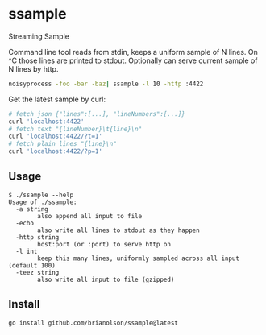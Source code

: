 # ssample
Streaming Sample

Command line tool reads from stdin, keeps a uniform sample of N lines. On ^C those lines are printed to stdout. Optionally can serve current sample of N lines by http.

```sh
noisyprocess -foo -bar -baz| ssample -l 10 -http :4422
```

Get the latest sample by curl:

```sh
# fetch json {"lines":[...], "lineNumbers":[...]}
curl 'localhost:4422'
# fetch text "{lineNumber}\t{line}\n"
curl 'localhost:4422/?t=1'
# fetch plain lines "{line}\n"
curl 'localhost:4422/?p=1'
```

## Usage

```
$ ./ssample --help
Usage of ./ssample:
  -a string
    	also append all input to file
  -echo
    	also write all lines to stdout as they happen
  -http string
    	host:port (or :port) to serve http on
  -l int
    	keep this many lines, uniformly sampled across all input (default 100)
  -teez string
    	also write all input to file (gzipped)
```

## Install

```sh
go install github.com/brianolson/ssample@latest
```
